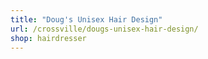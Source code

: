 ```yaml
---
title: "Doug's Unisex Hair Design"
url: /crossville/dougs-unisex-hair-design/
shop: hairdresser
---
```

